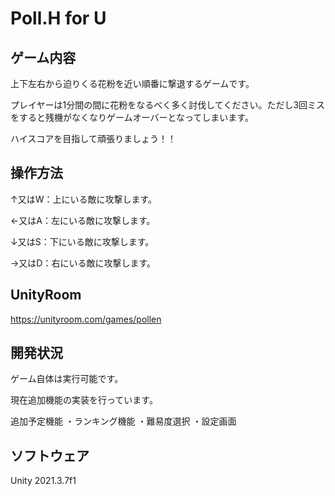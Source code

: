 # Poll.H for U
## ゲーム内容
上下左右から迫りくる花粉を近い順番に撃退するゲームです。

プレイヤーは1分間の間に花粉をなるべく多く討伐してください。ただし3回ミスをすると残機がなくなりゲームオーバーとなってしまいます。

ハイスコアを目指して頑張りましょう！！

## 操作方法
↑又はW：上にいる敵に攻撃します。

←又はA：左にいる敵に攻撃します。

↓又はS：下にいる敵に攻撃します。

→又はD：右にいる敵に攻撃します。

## UnityRoom
https://unityroom.com/games/pollen

## 開発状況
ゲーム自体は実行可能です。

現在追加機能の実装を行っています。

追加予定機能
・ランキング機能
・難易度選択
・設定画面

## ソフトウェア
Unity 2021.3.7f1

